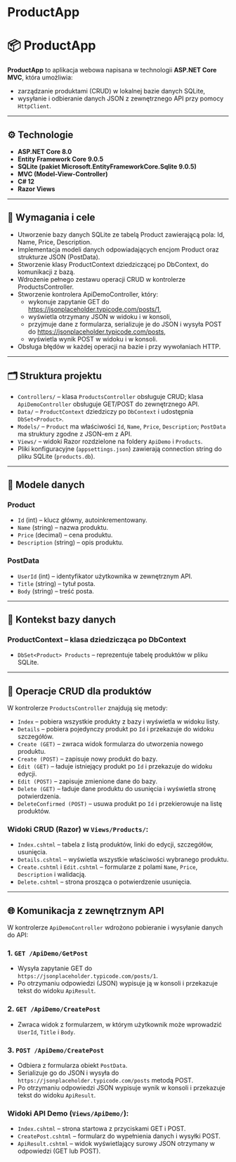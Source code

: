 # ProductApp
# 📦 ProductApp

**ProductApp** to aplikacja webowa napisana w technologii **ASP.NET Core MVC**, która umożliwia:

- zarządzanie produktami (CRUD) w lokalnej bazie danych SQLite,
- wysyłanie i odbieranie danych JSON z zewnętrznego API przy pomocy `HttpClient`.

---

## ⚙️ Technologie

- **ASP.NET Core 8.0**
- **Entity Framework Core 9.0.5** 
- **SQLite (pakiet Microsoft.EntityFrameworkCore.Sqlite 9.0.5)**
- **MVC (Model-View-Controller)**
- **C# 12**
- **Razor Views**

---

## 🧩 Wymagania i cele

- Utworzenie bazy danych SQLite ze tabelą Product zawierającą pola: Id, Name, Price, Description.
- Implementacja modeli danych odpowiadających encjom Product oraz strukturze JSON (PostData).
- Stworzenie klasy ProductContext dziedziczącej po DbContext, do komunikacji z bazą.
- Wdrożenie pełnego zestawu operacji CRUD w kontrolerze ProductsController.
- Stworzenie kontrolera ApiDemoController, który:
  - wykonuje zapytanie GET do https://jsonplaceholder.typicode.com/posts/1,
  - wyświetla otrzymany JSON w widoku i w konsoli,
  - przyjmuje dane z formularza, serializuje je do JSON i wysyła POST do https://jsonplaceholder.typicode.com/posts,
  - wyświetla wynik POST w widoku i w konsoli.
- Obsługa błędów w każdej operacji na bazie i przy wywołaniach HTTP.

---

## 🗂 Struktura projektu

- `Controllers/` – klasa `ProductsController` obsługuje CRUD; klasa `ApiDemoController` obsługuje GET/POST do zewnętrznego API.
- `Data/` – `ProductContext` dziedziczy po `DbContext` i udostępnia `DbSet<Product>`.
- `Models/` – `Product` ma właściwości `Id`, `Name`, `Price`, `Description`; `PostData` ma struktury zgodne z JSON-em z API.
- `Views/` – widoki Razor rozdzielone na foldery `ApiDemo` i `Products`.
- Pliki konfiguracyjne (`appsettings.json`) zawierają connection string do pliku SQLite (`products.db`).

---

## 🧾 Modele danych

### Product

- `Id` (int) – klucz główny, autoinkrementowany.
- `Name` (string) – nazwa produktu.
- `Price` (decimal) – cena produktu.
- `Description` (string) – opis produktu.

### PostData

- `UserId` (int) – identyfikator użytkownika w zewnętrznym API.
- `Title` (string) – tytuł posta.
- `Body` (string) – treść posta.

---

## 💾 Kontekst bazy danych

### ProductContext – klasa dziedzicząca po DbContext

- `DbSet<Product> Products` – reprezentuje tabelę produktów w pliku SQLite.

---

## 🔄 Operacje CRUD dla produktów

W kontrolerze `ProductsController` znajdują się metody:

- `Index` – pobiera wszystkie produkty z bazy i wyświetla w widoku listy.
- `Details` – pobiera pojedynczy produkt po `Id` i przekazuje do widoku szczegółów.
- `Create (GET)` – zwraca widok formularza do utworzenia nowego produktu.
- `Create (POST)` – zapisuje nowy produkt do bazy.
- `Edit (GET)` – ładuje istniejący produkt po `Id` i przekazuje do widoku edycji.
- `Edit (POST)` – zapisuje zmienione dane do bazy.
- `Delete (GET)` – ładuje dane produktu do usunięcia i wyświetla stronę potwierdzenia.
- `DeleteConfirmed (POST)` – usuwa produkt po `Id` i przekierowuje na listę produktów.

### Widoki CRUD (Razor) w `Views/Products/`:

- `Index.cshtml` – tabela z listą produktów, linki do edycji, szczegółów, usunięcia.
- `Details.cshtml` – wyświetla wszystkie właściwości wybranego produktu.
- `Create.cshtml` i `Edit.cshtml` – formularze z polami `Name`, `Price`, `Description` i walidacją.
- `Delete.cshtml` – strona prosząca o potwierdzenie usunięcia.

---

## 🌐 Komunikacja z zewnętrznym API

W kontrolerze `ApiDemoController` wdrożono pobieranie i wysyłanie danych do API:

### 1. `GET /ApiDemo/GetPost`
- Wysyła zapytanie GET do `https://jsonplaceholder.typicode.com/posts/1`.
- Po otrzymaniu odpowiedzi (JSON) wypisuje ją w konsoli i przekazuje tekst do widoku `ApiResult`.

### 2. `GET /ApiDemo/CreatePost`
- Zwraca widok z formularzem, w którym użytkownik może wprowadzić `UserId`, `Title` i `Body`.

### 3. `POST /ApiDemo/CreatePost`
- Odbiera z formularza obiekt `PostData`.
- Serializuje go do JSON i wysyła do `https://jsonplaceholder.typicode.com/posts` metodą POST.
- Po otrzymaniu odpowiedzi JSON wypisuje wynik w konsoli i przekazuje tekst do widoku `ApiResult`.

### Widoki API Demo (`Views/ApiDemo/`):

- `Index.cshtml` – strona startowa z przyciskami GET i POST.
- `CreatePost.cshtml` – formularz do wypełnienia danych i wysyłki POST.
- `ApiResult.cshtml` – widok wyświetlający surowy JSON otrzymany w odpowiedzi (GET lub POST).
